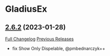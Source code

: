 # GladiusEx

## [2.6.2](https://github.com/vendethiel/GladiusEx/tree/2.6.2) (2023-01-28)
[Full Changelog](https://github.com/vendethiel/GladiusEx/compare/2.6.1...2.6.2) [Previous Releases](https://github.com/vendethiel/GladiusEx/releases)

- fix Show Only Dispelable, @pmbednarczyk++  
